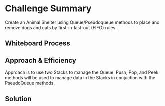 # Challenge Summary

Create an Animal Shelter using Queue/Pseudoqueue methods to place and remove dogs and cats by first-in-last-out (FIFO) rules.

## Whiteboard Process

<!-- Embedded whiteboard image -->

## Approach & Efficiency

Approach is to use two Stacks to manage the Queue. Push, Pop, and Peek methods will be used to manage data in the Stacks in conjuction with the PseudoQueue methods.

## Solution

<!-- Show how to run your code, and examples of it in action -->
